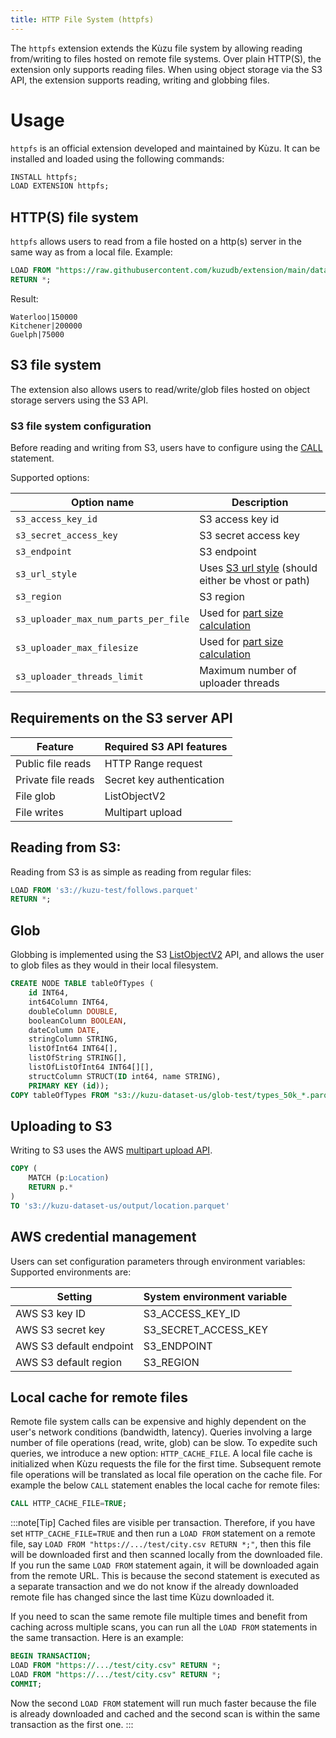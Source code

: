 ```yaml
---
title: HTTP File System (httpfs)
---
```


The `httpfs` extension extends the Kùzu file system by allowing reading from/writing to files hosted on
remote file systems. Over plain HTTP(S), the extension only supports reading files.
When using object storage via the S3 API, the extension supports reading, writing and globbing files.

# Usage

`httpfs` is an official extension developed and maintained by Kùzu.
It can be installed and loaded using the following commands:

```sql
INSTALL httpfs;
LOAD EXTENSION httpfs;
```

## HTTP(S) file system
`httpfs` allows users to read from a file hosted on a http(s) server in the same way as from a local file.
Example:

```sql
LOAD FROM "https://raw.githubusercontent.com/kuzudb/extension/main/dataset/test/city.csv" 
RETURN *;
```

Result:

```
Waterloo|150000
Kitchener|200000
Guelph|75000
```

## S3 file system
The extension also allows users to read/write/glob files hosted on object storage servers using the S3 API.

### S3 file system configuration
Before reading and writing from S3, users have to configure using the [CALL](https://kuzudb.com/docusaurus/cypher/configuration) statement.

Supported options:

| Option name | Description |
|----------|----------|
| `s3_access_key_id` | S3 access key id |
| `s3_secret_access_key` | S3 secret access key |
| `s3_endpoint` | S3 endpoint |
| `s3_url_style` | Uses [S3 url style](https://docs.aws.amazon.com/AmazonS3/latest/userguide/VirtualHosting.html) (should either be vhost or path) |
| `s3_region` | S3 region |
| `s3_uploader_max_num_parts_per_file` | Used for [part size calculation](https://docs.aws.amazon.com/AmazonS3/latest/userguide/qfacts.html) |
| `s3_uploader_max_filesize` | Used for [part size calculation](https://docs.aws.amazon.com/AmazonS3/latest/userguide/qfacts.html) |
| `s3_uploader_threads_limit` | Maximum number of uploader threads |

## Requirements on the S3 server API

| Feature | Required S3 API features |
|----------|----------|
| Public file reads | HTTP Range request |
| Private file reads | Secret key authentication|
| File glob | ListObjectV2 |
| File writes | Multipart upload |

## Reading from S3:
Reading from S3 is as simple as reading from regular files:

```sql
LOAD FROM 's3://kuzu-test/follows.parquet'
RETURN *;
```

## Glob

Globbing is implemented using the S3 [ListObjectV2](https://docs.aws.amazon.com/AmazonS3/latest/API/API_ListObjectsV2.html)
API, and allows the user to glob files as they would in their local filesystem.

```sql
CREATE NODE TABLE tableOfTypes (
    id INT64,
    int64Column INT64,
    doubleColumn DOUBLE,
    booleanColumn BOOLEAN,
    dateColumn DATE,
    stringColumn STRING,
    listOfInt64 INT64[],
    listOfString STRING[],
    listOfListOfInt64 INT64[][],
    structColumn STRUCT(ID int64, name STRING),
    PRIMARY KEY (id));
COPY tableOfTypes FROM "s3://kuzu-dataset-us/glob-test/types_50k_*.parquet"
```

## Uploading to S3

Writing to S3 uses the AWS [multipart upload API](https://docs.aws.amazon.com/AmazonS3/latest/userguide/mpuoverview.html).

```sql
COPY (
    MATCH (p:Location)
    RETURN p.*
)
TO 's3://kuzu-dataset-us/output/location.parquet'
```

## AWS credential management

Users can set configuration parameters through environment variables:
Supported environments are:

| Setting | System environment variable |
|----------|----------|
| AWS S3 key ID | S3_ACCESS_KEY_ID |
| AWS S3 secret key | S3_SECRET_ACCESS_KEY |
| AWS S3 default endpoint | S3_ENDPOINT |
| AWS S3 default region | S3_REGION |

## Local cache for remote files
Remote file system calls can be expensive and highly dependent on the user's network conditions (bandwidth, latency). 
Queries involving a large number of file operations (read, write, glob) can be slow. 
To expedite such queries, we introduce a new option: `HTTP_CACHE_FILE`.
A local file cache is initialized when Kùzu requests the file for the first time. 
Subsequent remote file operations will be translated as local file operation on the cache file.
For example the below `CALL` statement enables the local cache for remote files:
```sql
CALL HTTP_CACHE_FILE=TRUE;
```
:::note[Tip]
Cached files are visible per transaction. Therefore, if you have
set `HTTP_CACHE_FILE=TRUE` and then run a `LOAD FROM` statement on a remote file, say
`LOAD FROM "https://.../test/city.csv RETURN *;"`, then this file will be downloaded first
and then scanned locally from the downloaded file. If you run the same `LOAD FROM` statement again,
it will be downloaded again from the remote URL. This is because the second statement is executed as a separate 
transaction and we do not know if the already downloaded remote file has changed since the last time Kùzu
downloaded it. 

If you need to scan the same remote file multiple times and benefit from caching across multiple scans,
you can run all the `LOAD FROM` statements in the same transaction. Here is an example:

```sql
BEGIN TRANSACTION;
LOAD FROM "https://.../test/city.csv" RETURN *;
LOAD FROM "https://.../test/city.csv" RETURN *;
COMMIT;
```
Now the second `LOAD FROM` statement will run much faster because the file is already downloaded and cached and
the second scan is within the same transaction as the first one.
:::